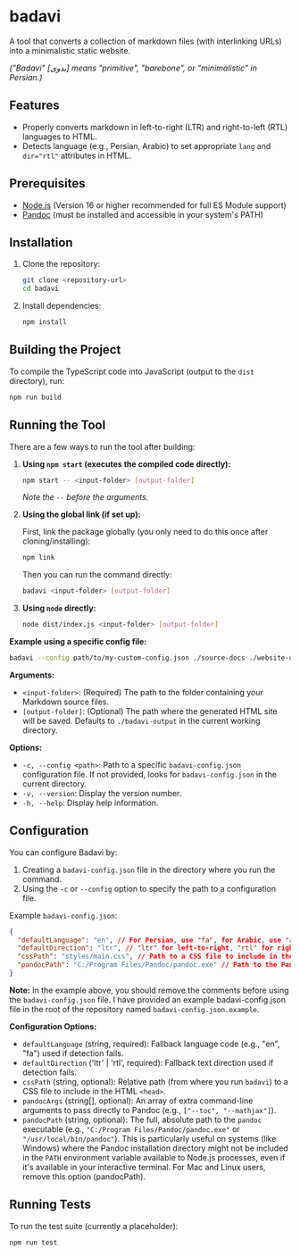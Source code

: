 # badavi

A tool that converts a collection of markdown files (with interlinking URLs) into a minimalistic static website.

*("Badavi" [بدوی] means "primitive", "barebone", or "minimalistic" in Persian.)*

## Features

* Properly converts markdown in left-to-right (LTR) and right-to-left (RTL) languages to HTML.
* Detects language (e.g., Persian, Arabic) to set appropriate `lang` and `dir="rtl"` attributes in HTML.

## Prerequisites

* [Node.js](https://nodejs.org/) (Version 16 or higher recommended for full ES Module support)
* [Pandoc](https://pandoc.org/installing.html) (must be installed and accessible in your system's PATH)

## Installation

1. Clone the repository:

    ```bash
    git clone <repository-url>
    cd badavi
    ```

2. Install dependencies:
  
    ```bash
    npm install
    ```

## Building the Project

To compile the TypeScript code into JavaScript (output to the `dist` directory), run:

```bash
npm run build
```

## Running the Tool

There are a few ways to run the tool after building:

1. **Using `npm start` (executes the compiled code directly):**

    ```bash
    npm start -- <input-folder> [output-folder]
    ```

    *Note the `--` before the arguments.*

2. **Using the global link (if set up):**

    First, link the package globally (you only need to do this once after cloning/installing):

    ```bash
    npm link
    ```

    Then you can run the command directly:

    ```bash
    badavi <input-folder> [output-folder]
    ```

3. **Using `node` directly:**

    ```bash
    node dist/index.js <input-folder> [output-folder]
    ```

**Example using a specific config file:**

```bash
badavi --config path/to/my-custom-config.json ./source-docs ./website-output
```

**Arguments:**

*   `<input-folder>`: (Required) The path to the folder containing your Markdown source files.
*   `[output-folder]`: (Optional) The path where the generated HTML site will be saved. Defaults to `./badavi-output` in the current working directory.

**Options:**

*   `-c, --config <path>`: Path to a specific `badavi-config.json` configuration file. If not provided, looks for `badavi-config.json` in the current directory.
*   `-v, --version`: Display the version number.
*   `-h, --help`: Display help information.

## Configuration

You can configure Badavi by:

1.  Creating a `badavi-config.json` file in the directory where you run the command.
2.  Using the `-c` or `--config` option to specify the path to a configuration file.

Example `badavi-config.json`:

```json
{
  "defaultLanguage": "en", // For Persian, use "fa", for Arabic, use "ar".
  "defaultDirection": "ltr", // "ltr" for left-to-right, "rtl" for right-to-left.
  "cssPath": "styles/main.css", // Path to a CSS file to include in the HTML `<head>`.
  "pandocPath": "C:/Program Files/Pandoc/pandoc.exe" // Path to the Pandoc executable.
}
```

**Note:** In the example above, you should remove the comments before using the `badavi-config.json` file. I have provided an example badavi-config.json file in the root of the repository named `badavi-config.json.example`.

**Configuration Options:**

*   `defaultLanguage` (string, required): Fallback language code (e.g., "en", "fa") used if detection fails.
*   `defaultDirection` ('ltr' | 'rtl', required): Fallback text direction used if detection fails.
*   `cssPath` (string, optional): Relative path (from where you run `badavi`) to a CSS file to include in the HTML `<head>`.
*   `pandocArgs` (string[], optional): An array of extra command-line arguments to pass directly to Pandoc (e.g., `["--toc", "--mathjax"]`).
*   `pandocPath` (string, optional): The full, absolute path to the `pandoc` executable (e.g., `"C:/Program Files/Pandoc/pandoc.exe"` or `"/usr/local/bin/pandoc"`). This is particularly useful on systems (like Windows) where the Pandoc installation directory might not be included in the `PATH` environment variable available to Node.js processes, even if it's available in your interactive terminal. For Mac and Linux users, remove this option (pandocPath).

## Running Tests

To run the test suite (currently a placeholder):

```bash
npm run test
```
